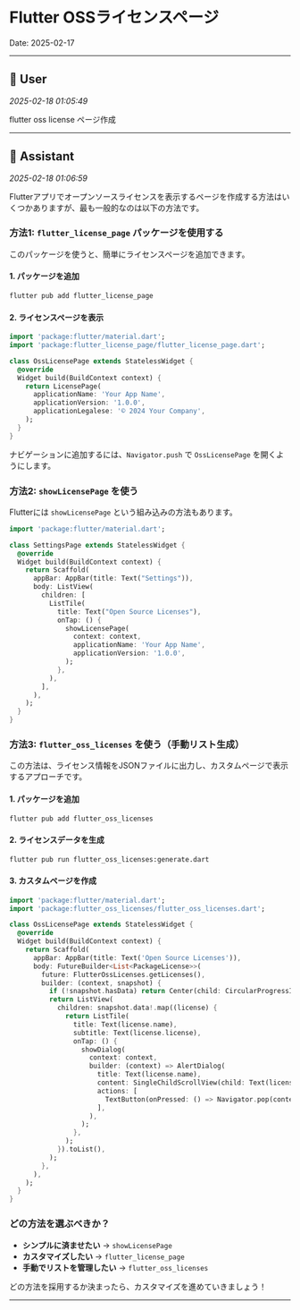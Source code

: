 # Flutter OSSライセンスページ

Date: 2025-02-17

---

## 👤 User
*2025-02-18 01:05:49*

flutter oss license ページ作成

---

## 🤖 Assistant
*2025-02-18 01:06:59*

Flutterアプリでオープンソースライセンスを表示するページを作成する方法はいくつかありますが、最も一般的なのは以下の方法です。

### 方法1: `flutter_license_page` パッケージを使用する
このパッケージを使うと、簡単にライセンスページを追加できます。

#### 1. パッケージを追加
```sh
flutter pub add flutter_license_page
```

#### 2. ライセンスページを表示
```dart
import 'package:flutter/material.dart';
import 'package:flutter_license_page/flutter_license_page.dart';

class OssLicensePage extends StatelessWidget {
  @override
  Widget build(BuildContext context) {
    return LicensePage(
      applicationName: 'Your App Name',
      applicationVersion: '1.0.0',
      applicationLegalese: '© 2024 Your Company',
    );
  }
}
```

ナビゲーションに追加するには、`Navigator.push` で `OssLicensePage` を開くようにします。

### 方法2: `showLicensePage` を使う
Flutterには `showLicensePage` という組み込みの方法もあります。

```dart
import 'package:flutter/material.dart';

class SettingsPage extends StatelessWidget {
  @override
  Widget build(BuildContext context) {
    return Scaffold(
      appBar: AppBar(title: Text("Settings")),
      body: ListView(
        children: [
          ListTile(
            title: Text("Open Source Licenses"),
            onTap: () {
              showLicensePage(
                context: context,
                applicationName: 'Your App Name',
                applicationVersion: '1.0.0',
              );
            },
          ),
        ],
      ),
    );
  }
}
```

### 方法3: `flutter_oss_licenses` を使う（手動リスト生成）
この方法は、ライセンス情報をJSONファイルに出力し、カスタムページで表示するアプローチです。

#### 1. パッケージを追加
```sh
flutter pub add flutter_oss_licenses
```

#### 2. ライセンスデータを生成
```sh
flutter pub run flutter_oss_licenses:generate.dart
```

#### 3. カスタムページを作成
```dart
import 'package:flutter/material.dart';
import 'package:flutter_oss_licenses/flutter_oss_licenses.dart';

class OssLicensePage extends StatelessWidget {
  @override
  Widget build(BuildContext context) {
    return Scaffold(
      appBar: AppBar(title: Text('Open Source Licenses')),
      body: FutureBuilder<List<PackageLicense>>(
        future: FlutterOssLicenses.getLicenses(),
        builder: (context, snapshot) {
          if (!snapshot.hasData) return Center(child: CircularProgressIndicator());
          return ListView(
            children: snapshot.data!.map((license) {
              return ListTile(
                title: Text(license.name),
                subtitle: Text(license.license),
                onTap: () {
                  showDialog(
                    context: context,
                    builder: (context) => AlertDialog(
                      title: Text(license.name),
                      content: SingleChildScrollView(child: Text(license.license)),
                      actions: [
                        TextButton(onPressed: () => Navigator.pop(context), child: Text('OK'))
                      ],
                    ),
                  );
                },
              );
            }).toList(),
          );
        },
      ),
    );
  }
}
```

### どの方法を選ぶべきか？
- **シンプルに済ませたい** → `showLicensePage`
- **カスタマイズしたい** → `flutter_license_page`
- **手動でリストを管理したい** → `flutter_oss_licenses`

どの方法を採用するか決まったら、カスタマイズを進めていきましょう！

---
